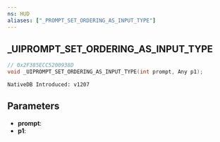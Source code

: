 ```yaml
---
ns: HUD
aliases: ["_PROMPT_SET_ORDERING_AS_INPUT_TYPE"]
---
```

## _UIPROMPT_SET_ORDERING_AS_INPUT_TYPE

```c
// 0x2F385ECC5200938D
void _UIPROMPT_SET_ORDERING_AS_INPUT_TYPE(int prompt, Any p1);
```

```
NativeDB Introduced: v1207
```

## Parameters
* **prompt**:
* **p1**:

